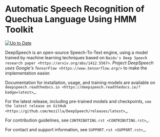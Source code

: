 Automatic Speech Recognition of Quechua Language Using HMM Toolkit
==================================================================


[![Up to Date](https://github.com/ikatyang/emoji-cheat-sheet/workflows/Up%20to%20Date/badge.svg)](https://github.com/ikatyang/emoji-cheat-sheet/actions?query=workflow%3A%22Up+to+Date%22)


DeepSpeech is an open-source Speech-To-Text engine, using a model trained by machine learning techniques based on `Baidu's Deep Speech research paper <https://arxiv.org/abs/1412.5567>`_. Project DeepSpeech uses Google's `TensorFlow <https://www.tensorflow.org/>`_ to make the implementation easier.

Documentation for installation, usage, and training models are available on `deepspeech.readthedocs.io <https://deepspeech.readthedocs.io/?badge=latest>`_.

For the latest release, including pre-trained models and checkpoints, `see the latest release on GitHub <https://github.com/mozilla/DeepSpeech/releases/latest>`_.

For contribution guidelines, see `CONTRIBUTING.rst <CONTRIBUTING.rst>`_.

For contact and support information, see `SUPPORT.rst <SUPPORT.rst>`_.


